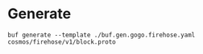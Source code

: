 # Generate

```shell
buf generate --template ./buf.gen.gogo.firehose.yaml cosmos/firehose/v1/block.proto
```